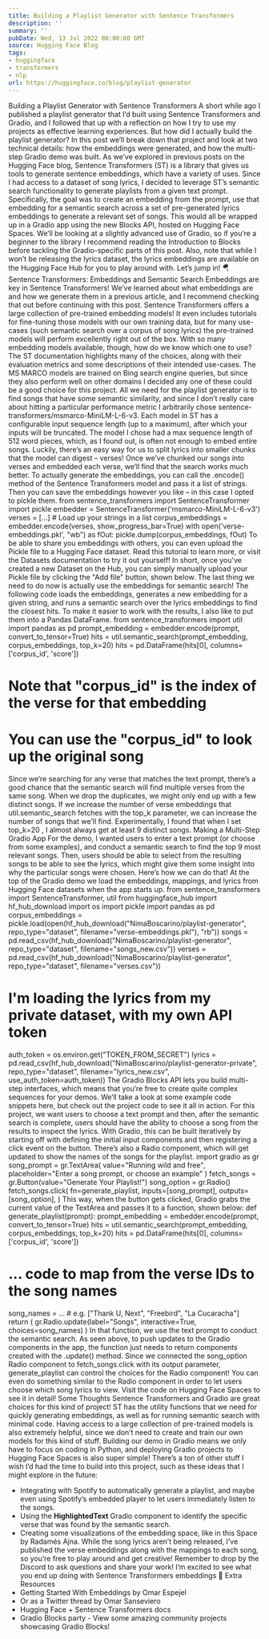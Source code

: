 ```yaml
---
title: Building a Playlist Generator with Sentence Transformers
description: ''
summary: ''
pubDate: Wed, 13 Jul 2022 00:00:00 GMT
source: Hugging Face Blog
tags:
- huggingface
- transformers
- nlp
url: https://huggingface.co/blog/playlist-generator
---
```


Building a Playlist Generator with Sentence Transformers
A short while ago I published a playlist generator that I’d built using Sentence Transformers and Gradio, and I followed that up with a reflection on how I try to use my projects as effective learning experiences. But how did I actually build the playlist generator? In this post we’ll break down that project and look at two technical details: how the embeddings were generated, and how the multi-step Gradio demo was built.
As we’ve explored in previous posts on the Hugging Face blog, Sentence Transformers (ST) is a library that gives us tools to generate sentence embeddings, which have a variety of uses. Since I had access to a dataset of song lyrics, I decided to leverage ST’s semantic search functionality to generate playlists from a given text prompt. Specifically, the goal was to create an embedding from the prompt, use that embedding for a semantic search across a set of pre-generated lyrics embeddings to generate a relevant set of songs. This would all be wrapped up in a Gradio app using the new Blocks API, hosted on Hugging Face Spaces.
We’ll be looking at a slightly advanced use of Gradio, so if you’re a beginner to the library I recommend reading the Introduction to Blocks before tackling the Gradio-specific parts of this post. Also, note that while I won’t be releasing the lyrics dataset, the lyrics embeddings are available on the Hugging Face Hub for you to play around with. Let’s jump in! 🪂
Sentence Transformers: Embeddings and Semantic Search
Embeddings are key in Sentence Transformers! We’ve learned about what embeddings are and how we generate them in a previous article, and I recommend checking that out before continuing with this post.
Sentence Transformers offers a large collection of pre-trained embedding models! It even includes tutorials for fine-tuning those models with our own training data, but for many use-cases (such semantic search over a corpus of song lyrics) the pre-trained models will perform excellently right out of the box. With so many embedding models available, though, how do we know which one to use?
The ST documentation highlights many of the choices, along with their evaluation metrics and some descriptions of their intended use-cases. The MS MARCO models are trained on Bing search engine queries, but since they also perform well on other domains I decided any one of these could be a good choice for this project. All we need for the playlist generator is to find songs that have some semantic similarity, and since I don’t really care about hitting a particular performance metric I arbitrarily chose sentence-transformers/msmarco-MiniLM-L-6-v3.
Each model in ST has a configurable input sequence length (up to a maximum), after which your inputs will be truncated. The model I chose had a max sequence length of 512 word pieces, which, as I found out, is often not enough to embed entire songs. Luckily, there’s an easy way for us to split lyrics into smaller chunks that the model can digest – verses! Once we’ve chunked our songs into verses and embedded each verse, we’ll find that the search works much better.
To actually generate the embeddings, you can call the .encode()
method of the Sentence Transformers model and pass it a list of strings. Then you can save the embeddings however you like – in this case I opted to pickle them.
from sentence_transformers import SentenceTransformer
import pickle
embedder = SentenceTransformer('msmarco-MiniLM-L-6-v3')
verses = [...] # Load up your strings in a list
corpus_embeddings = embedder.encode(verses, show_progress_bar=True)
with open('verse-embeddings.pkl', "wb") as fOut:
pickle.dump(corpus_embeddings, fOut)
To be able to share you embeddings with others, you can even upload the Pickle file to a Hugging Face dataset. Read this tutorial to learn more, or visit the Datasets documentation to try it out yourself! In short, once you've created a new Dataset on the Hub, you can simply manually upload your Pickle file by clicking the "Add file" button, shown below.
The last thing we need to do now is actually use the embeddings for semantic search! The following code loads the embeddings, generates a new embedding for a given string, and runs a semantic search over the lyrics embeddings to find the closest hits. To make it easier to work with the results, I also like to put them into a Pandas DataFrame.
from sentence_transformers import util
import pandas as pd
prompt_embedding = embedder.encode(prompt, convert_to_tensor=True)
hits = util.semantic_search(prompt_embedding, corpus_embeddings, top_k=20)
hits = pd.DataFrame(hits[0], columns=['corpus_id', 'score'])
# Note that "corpus_id" is the index of the verse for that embedding
# You can use the "corpus_id" to look up the original song
Since we’re searching for any verse that matches the text prompt, there’s a good chance that the semantic search will find multiple verses from the same song. When we drop the duplicates, we might only end up with a few distinct songs. If we increase the number of verse embeddings that util.semantic_search
fetches with the top_k
parameter, we can increase the number of songs that we'll find. Experimentally, I found that when I set top_k=20
, I almost always get at least 9 distinct songs.
Making a Multi-Step Gradio App
For the demo, I wanted users to enter a text prompt (or choose from some examples), and conduct a semantic search to find the top 9 most relevant songs. Then, users should be able to select from the resulting songs to be able to see the lyrics, which might give them some insight into why the particular songs were chosen. Here’s how we can do that!
At the top of the Gradio demo we load the embeddings, mappings, and lyrics from Hugging Face datasets when the app starts up.
from sentence_transformers import SentenceTransformer, util
from huggingface_hub import hf_hub_download
import os
import pickle
import pandas as pd
corpus_embeddings = pickle.load(open(hf_hub_download("NimaBoscarino/playlist-generator", repo_type="dataset", filename="verse-embeddings.pkl"), "rb"))
songs = pd.read_csv(hf_hub_download("NimaBoscarino/playlist-generator", repo_type="dataset", filename="songs_new.csv"))
verses = pd.read_csv(hf_hub_download("NimaBoscarino/playlist-generator", repo_type="dataset", filename="verses.csv"))
# I'm loading the lyrics from my private dataset, with my own API token
auth_token = os.environ.get("TOKEN_FROM_SECRET")
lyrics = pd.read_csv(hf_hub_download("NimaBoscarino/playlist-generator-private", repo_type="dataset", filename="lyrics_new.csv", use_auth_token=auth_token))
The Gradio Blocks API lets you build multi-step interfaces, which means that you’re free to create quite complex sequences for your demos. We’ll take a look at some example code snippets here, but check out the project code to see it all in action. For this project, we want users to choose a text prompt and then, after the semantic search is complete, users should have the ability to choose a song from the results to inspect the lyrics. With Gradio, this can be built iteratively by starting off with defining the initial input components and then registering a click
event on the button. There’s also a Radio
component, which will get updated to show the names of the songs for the playlist.
import gradio as gr
song_prompt = gr.TextArea(
value="Running wild and free",
placeholder="Enter a song prompt, or choose an example"
)
fetch_songs = gr.Button(value="Generate Your Playlist!")
song_option = gr.Radio()
fetch_songs.click(
fn=generate_playlist,
inputs=[song_prompt],
outputs=[song_option],
)
This way, when the button gets clicked, Gradio grabs the current value of the TextArea
and passes it to a function, shown below:
def generate_playlist(prompt):
prompt_embedding = embedder.encode(prompt, convert_to_tensor=True)
hits = util.semantic_search(prompt_embedding, corpus_embeddings, top_k=20)
hits = pd.DataFrame(hits[0], columns=['corpus_id', 'score'])
# ... code to map from the verse IDs to the song names
song_names = ... # e.g. ["Thank U, Next", "Freebird", "La Cucaracha"]
return (
gr.Radio.update(label="Songs", interactive=True, choices=song_names)
)
In that function, we use the text prompt to conduct the semantic search. As seen above, to push updates to the Gradio components in the app, the function just needs to return components created with the .update()
method. Since we connected the song_option
Radio
component to fetch_songs.click
with its output
parameter, generate_playlist
can control the choices for the Radio
component!
You can even do something similar to the Radio
component in order to let users choose which song lyrics to view. Visit the code on Hugging Face Spaces to see it in detail!
Some Thoughts
Sentence Transformers and Gradio are great choices for this kind of project! ST has the utility functions that we need for quickly generating embeddings, as well as for running semantic search with minimal code. Having access to a large collection of pre-trained models is also extremely helpful, since we don’t need to create and train our own models for this kind of stuff. Building our demo in Gradio means we only have to focus on coding in Python, and deploying Gradio projects to Hugging Face Spaces is also super simple!
There’s a ton of other stuff I wish I’d had the time to build into this project, such as these ideas that I might explore in the future:
- Integrating with Spotify to automatically generate a playlist, and maybe even using Spotify’s embedded player to let users immediately listen to the songs.
- Using the **HighlightedText** Gradio component to identify the specific verse that was found by the semantic search.
- Creating some visualizations of the embedding space, like in this Space by Radamés Ajna.
While the song lyrics aren’t being released, I’ve published the verse embeddings along with the mappings to each song, so you’re free to play around and get creative!
Remember to drop by the Discord to ask questions and share your work! I’m excited to see what you end up doing with Sentence Transformers embeddings 🤗
Extra Resources
- Getting Started With Embeddings by Omar Espejel
- Or as a Twitter thread by Omar Sanseviero
- Hugging Face + Sentence Transformers docs
- Gradio Blocks party - View some amazing community projects showcasing Gradio Blocks!